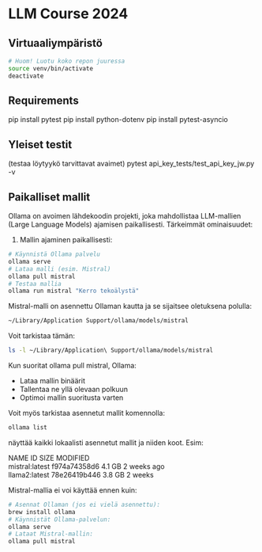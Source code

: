 # LLM Course 2024

## Virtuaaliympäristö
```bash 
# Huom! Luotu koko repon juuressa
source venv/bin/activate
deactivate
``` 

## Requirements
pip install pytest
pip install python-dotenv
pip install pytest-asyncio

## Yleiset testit
(testaa löytyykö tarvittavat avaimet)
pytest api_key_tests/test_api_key_jw.py -v

## Paikalliset mallit
Ollama on avoimen lähdekoodin projekti, joka mahdollistaa LLM-mallien (Large Language Models) ajamisen paikallisesti. Tärkeimmät ominaisuudet:

1. Mallin ajaminen paikallisesti:
```bash 
# Käynnistä Ollama palvelu
ollama serve
# Lataa malli (esim. Mistral)
ollama pull mistral
# Testaa mallia
ollama run mistral "Kerro tekoälystä"
``` 

Mistral-malli on asennettu Ollaman kautta ja se sijaitsee oletuksena polulla:
```bash 
~/Library/Application Support/ollama/models/mistral
``` 
Voit tarkistaa tämän:
```bash 
ls -l ~/Library/Application\ Support/ollama/models/mistral
``` 
Kun suoritat ollama pull mistral, Ollama:
- Lataa mallin binäärit
- Tallentaa ne yllä olevaan polkuun
- Optimoi mallin suoritusta varten

Voit myös tarkistaa asennetut mallit komennolla:
```bash 
ollama list
```
näyttää kaikki lokaalisti asennetut mallit ja niiden koot. Esim:

NAME                ID              SIZE      MODIFIED    
mistral:latest      f974a74358d6    4.1 GB    2 weeks ago    
llama2:latest       78e26419b446    3.8 GB    2 weeks

Mistral-mallia ei voi käyttää ennen kuin:
```bash 
# Asennat Ollaman (jos ei vielä asennettu):
brew install ollama
# Käynnistät Ollama-palvelun:
ollama serve
# Lataat Mistral-mallin:
ollama pull mistral
``` 


